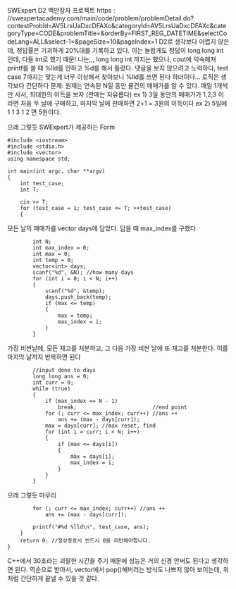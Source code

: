 SWExpert D2 백만장자 프로젝트
https : //swexpertacademy.com/main/code/problem/problemDetail.do?contestProbId=AV5LrsUaDxcDFAXc&categoryId=AV5LrsUaDxcDFAXc&categoryType=CODE&problemTitle=&orderBy=FIRST_REG_DATETIME&selectCodeLang=ALL&select-1=&pageSize=10&pageIndex=1
D2로 생각보다 어렵지 않은데, 정답률은 기괴하게 20%대를 기록하고 있다.
이는 놀랍게도 정답이 long long int 인데, 다들 int로 했기 때문!
나는,,, long long int 까지는 했으나, cout에 익숙해져 printf를 쓸 때 %lld를 안하고 %d를 해서 틀렸다.
댓글을 보지 않으려고 노력하다, test case 7까지는 맞는게 너무 이상해서 찾아보니 %lld를 쓰면 된다 하더이다...
로직은 생각보다 간단하다
문제: 원재는 연속된 N일 동안 물건의 매매가를 알 수 있다.
매일 1개씩만 사서, 최대한의 이득을 보자 (판매는 자유롭다)
ex 1) 3일 동안의 매매가가 1,2,3 이라면 처음 두 날에 구매하고, 마지막 날에 판매하면 2+1 = 3원의 이득이다
ex 2) 5일에 1 1 3 1 2 면 5원이다.

으레 그렇듯 SWExpert가 제공하는 Form
```
#include <iostream>
#include <stdio.h>
#include <vector>
using namespace std;

int main(int argc, char **argv)
{
    int test_case;
    int T;

    cin >> T;
    for (test_case = 1; test_case <= T; ++test_case)
    {
```
모든 날의 매매가를 vector days에 담았다.
담을 때 max_index를 구했다.
```
        int N;
        int max_index = 0;
        int max = 0;
        int temp = 0;
        vector<int> days;
        scanf("%d", &N); //how many days
        for (int i = 0; i < N; i++)
        {
            scanf("%d", &temp);
            days.push_back(temp);
            if (max <= temp)
            {
                max = temp;
                max_index = i;
            }
        }
```
가장 비싼날에, 모든 재고를 처분하고, 그 다음 가장 비싼 날에 또 재고를 처분한다.
이를 마지막 날까지 반복하면 된다
```
        //input done to days
        long long ans = 0;
        int curr = 0;
        while (true)
        {
            if (max_index == N - 1)
                break;                        //end point
            for (; curr <= max_index; curr++) //ans ++
                ans += (max - days[curr]);
            max = days[curr]; //max reset, find
            for (int i = curr; i < N; i++)
            {
                if (max <= days[i])
                {
                    max = days[i];
                    max_index = i;
                }
            }
        }
```
으레 그렇듯 마무리
```
        for (; curr <= max_index; curr++) //ans ++
            ans += (max - days[curr]);

        printf("#%d %lld\n", test_case, ans);
    }
    return 0; //정상종료시 반드시 0을 리턴해야합니다.
}
```
C++에서 30초라는 괴랄한 시간을 주기 때문에 성능은 거의 신경 안써도 된다고 생각하면 된다.
역순으로 받아서, vector에서 pop()해버리는 방식도 나쁘지 않아 보이는데,
위처럼 간단하게 끝낼 수 있을 것 같다.
